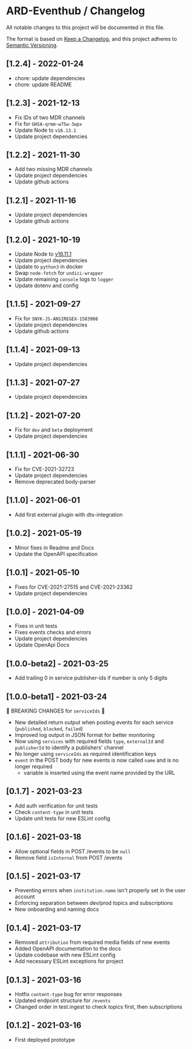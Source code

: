 # ARD-Eventhub / Changelog

All notable changes to this project will be documented in this file.

The format is based on [Keep a Changelog](https://keepachangelog.com/en/1.0.0/),
and this project adheres to [Semantic Versioning](https://semver.org/spec/v2.0.0.html).

## [1.2.4] - 2022-01-24

- chore: update dependencies
- chore: update README

## [1.2.3] - 2021-12-13

- Fix IDs of two MDR channels
- Fix for `GHSA-qrmm-w75w-3wpx`
- Update Node to `v16.13.1`
- Update project dependencies

## [1.2.2] - 2021-11-30

- Add two missing MDR channels
- Update project dependencies
- Update github actions

## [1.2.1] - 2021-11-16

- Update project dependencies
- Update github actions

## [1.2.0] - 2021-10-19

- Update Node to [v16.11.1](https://nodejs.org/en/blog/vulnerability/oct-2021-security-releases/)
- Update project dependencies
- Update to `python3` in docker
- Swap `node-fetch` for `undici-wrapper`
- Update remaining `console` logs to `logger`
- Update dotenv and config

## [1.1.5] - 2021-09-27

- Fix for `SNYK-JS-ANSIREGEX-1583908`
- Update project dependencies
- Update github actions

## [1.1.4] - 2021-09-13

- Update project dependencies

## [1.1.3] - 2021-07-27

- Update project dependencies

## [1.1.2] - 2021-07-20

- Fix for `dev` and `beta` deployment
- Update project dependencies

## [1.1.1] - 2021-06-30

- Fix for CVE-2021-32723
- Update project dependencies
- Remove deprecated body-parser

## [1.1.0] - 2021-06-01

- Add first external plugin with dts-integration

## [1.0.2] - 2021-05-19

- Minor fixes in Readme and Docs
- Update the OpenAPI specification

## [1.0.1] - 2021-05-10

- Fixes for CVE-2021-27515 and CVE-2021-23362
- Update project dependencies

## [1.0.0] - 2021-04-09

- Fixes in unit tests
- Fixes events checks and errors
- Update project dependencies
- Update OpenApi Docs

## [1.0.0-beta2] - 2021-03-25

- Add trailing 0 in service publisher-ids if number is only 5 digits

## [1.0.0-beta1] - 2021-03-24

🚧 BREAKING CHANGES for `serviceIds` 🚧

- New detailed return output when posting events for each service (`published`, `blocked`, `failed`)
- Improved log output in JSON format for better monitoring
- Now using `services` with required fields `type`, `externalId` and `publisherId` to identify a publishers' channel
- No longer using `serviceIds` as required identification keys
- `event` in the POST body for new events is now called `name` and is no longer required
  - variable is inserted using the event name provided by the URL

## [0.1.7] - 2021-03-23

- Add auth verification for unit tests
- Check `content-type` in unit tests
- Update unit tests for new ESLint config

## [0.1.6] - 2021-03-18

- Allow optional fields in POST /events to be `null`
- Remove field `isInternal` from POST /events

## [0.1.5] - 2021-03-17

- Preventing errors when `institution.name` isn't properly set in the user account
- Enforcing separation between dev/prod topics and subscriptions
- New onboarding and naming docs

## [0.1.4] - 2021-03-17

- Removed `attribution` from required media fields of new events
- Added OpenAPI documentation to the docs
- Update codebase with new ESLint config
- Add necessary ESLint exceptions for project

## [0.1.3] - 2021-03-16

- Hotfix `content-type` bug for error responses
- Updated endpoint structure for `/events`
- Changed order in test.ingest to check topics first, then subscriptions

## [0.1.2] - 2021-03-16

- First deployed prototype
